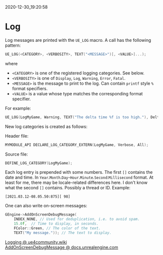 2020-12-30_19:20:58

# Log

Log messages are printed with the `UE_LOG` macro.
A call has the following pattern:
```cpp
UE_LOG(<CATEGORY>, <VERBOSITY>, TEXT("<MESSAGE>")[, <VALUE>]...);
```

where
- `<CATEGORY>` is one of the registered logging categories. See below.
- `<VERBOSITY>` is one of `Display`, `Log`, `Warning`, `Error`, `Fatal`.
- `<MESSAGE>` is the message to print to the log. Can contain `printf` style `%` format specifiers.
- `<VALUE>` is a value whose type matches the corresponding format specifier.

For example:
```cpp
UE_LOG(LogMyGame, Warning, TEXT("The delta time %f is too high."), DeltaTime);
```

New log categories is created as follows:

Header file:
```cpp
MYMODULE_API DECLARE_LOG_CATEGORY_EXTERN(LogMyGame, Verbose, All);
```

Source file:
```cpp
DEFINE_LOG_CATEGORY(LogMyGame);
```

Each log entry is prepended with some numbers.
The first `[]` contains the date and time.
In `Year`.`Month`.`Day`-`Hour`.`Minute`.`Second`:`Millisecond` format.
At least for me, there may be locale-related differences here.
I don't know what the second `[]` contains. Possibly a thread or ID.
Example:
```
[2021.03.12-08.05.50:875][ 98]
```

One can also write on-screen messages:
```cpp
GEngine->AddOnScreenDebugMessage(
    INDEX_NONE, // Used for deduplication, i.e. to avoid spam.
    15.0f,  // Time to display, in seconds.
    FColor::Green, // The color of the text.
    TEXT("My message.")); // The text to display.
```

[Logging @ ue4community.wiki](https://www.ue4community.wiki/logging-lgpidy6i)  
[AddOnScreenDebugMessage @ docs.unrealengine.com](https://docs.unrealengine.com/4.26/en-US/API/Runtime/Engine/Engine/UEngine/AddOnScreenDebugMessage/1/)  
